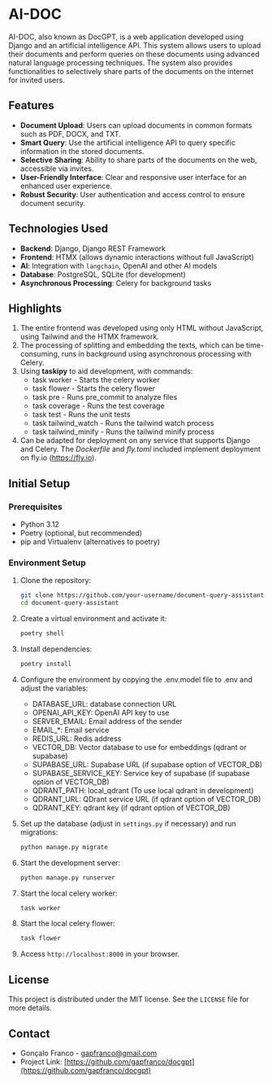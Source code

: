 # AI-DOC

AI-DOC, also known as DocGPT, is a web application developed using Django and an artificial intelligence API.
This system allows users to upload their documents and perform queries on these documents
using advanced natural language processing techniques.
The system also provides functionalities to selectively share parts of the documents
on the internet for invited users.

## Features

- **Document Upload**: Users can upload documents in common formats such as PDF, DOCX, and TXT.
- **Smart Query**: Use the artificial intelligence API to query specific information in the stored documents.
- **Selective Sharing**: Ability to share parts of the documents on the web, accessible via invites.
- **User-Friendly Interface**: Clear and responsive user interface for an enhanced user experience.
- **Robust Security**: User authentication and access control to ensure document security.

## Technologies Used

- **Backend**: Django, Django REST Framework
- **Frontend**: HTMX (allows dynamic interactions without full JavaScript)
- **AI**: Integration with `langchain`, OpenAI and other AI models
- **Database**: PostgreSQL, SQLite (for development)
- **Asynchronous Processing**: Celery for background tasks

## Highlights

1. The entire frontend was developed using only HTML without JavaScript, using Tailwind and the HTMX framework.
2. The processing of splitting and embedding the texts, which can be time-consuming, runs
   in background using asynchronous processing with Celery.
3. Using **taskipy** to aid development, with commands:
   - task worker - Starts the celery worker
   - task flower - Starts the celery flower
   - task pre - Runs pre_commit to analyze files
   - task coverage - Runs the test coverage
   - task test - Runs the unit tests
   - task tailwind_watch - Runs the tailwind watch process
   - task tailwind_minify - Runs the tailwind minify process
4. Can be adapted for deployment on any service that supports Django and Celery.
   The *Dockerfile* and *fly.toml* included implement deployment on fly.io (https://fly.io).

## Initial Setup

### Prerequisites

- Python 3.12
- Poetry (optional, but recommended)
- pip and Virtualenv (alternatives to poetry)

### Environment Setup

1. Clone the repository:
   ```bash
   git clone https://github.com/your-username/document-query-assistant.git
   cd document-query-assistant
   ```

2. Create a virtual environment and activate it:
   ```bash
   poetry shell
   ```

3. Install dependencies:
   ```bash
   poetry install
   ```

4. Configure the environment by copying the .env.model file to .env and adjust the variables:
   - DATABASE_URL: database connection URL
   - OPENAI_API_KEY: OpenAI API key to use
   - SERVER_EMAIL: Email address of the sender
   - EMAIL_*: Email service
   - REDIS_URL: Redis address
   - VECTOR_DB: Vector database to use for embeddings (qdrant or supabase)
   - SUPABASE_URL: Supabase URL (if supabase option of VECTOR_DB)
   - SUPABASE_SERVICE_KEY: Service key of supabase (if supabase option of VECTOR_DB)
   - QDRANT_PATH: local_qdrant (To use local qdrant in development)
   - QDRANT_URL: QDrant service URL (if qdrant option of VECTOR_DB)
   - QDRANT_KEY: qdrant key (if qdrant option of VECTOR_DB)

5. Set up the database (adjust in `settings.py` if necessary) and run migrations:
   ```bash
   python manage.py migrate
   ```

6. Start the development server:
   ```bash
   python manage.py runserver
   ```

7. Start the local celery worker:
   ```bash
   task worker
   ```

8. Start the local celery flower:
   ```bash
   task flower
   ```

9. Access `http://localhost:8000` in your browser.

## License

This project is distributed under the MIT license. See the `LICENSE` file for more details.

## Contact

- Gonçalo Franco - [gapfranco@gmail.com](mailto:gapfranco@gmail.com)
- Project Link: [https://github.com/gapfranco/docgpt](https://github.com/gapfranco/docgpt)
